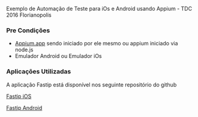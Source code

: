 Exemplo de Automação de Teste para iOs e Android usando Appium - TDC 2016 Florianopolis

### Pre Condições
 * [Appium.app](http://appium.io) sendo iniciado por ele mesmo ou appium iniciado via node.js
 * Emulador Android ou Emulador iOs
 
### Aplicações Utilizadas
A aplicação Fastip está disponível nos seguinte repositório do github

[Fastip iOS](https://github.com/ptraeg/mobile-apps-4-ways/tree/master/fastip-native-ios)

[Fastip Android](https://github.com/ptraeg/mobile-apps-4-ways/tree/master/fastip-native-android)
